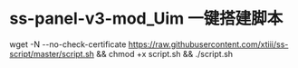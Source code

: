# ss-panel-v3-mod_Uim 一键搭建脚本

wget -N --no-check-certificate https://raw.githubusercontent.com/xtiii/ss-script/master/script.sh && chmod +x script.sh && ./script.sh
